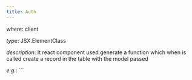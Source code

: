 ```yaml
---
title: Auth
---
```

*where*: client 

*type*: JSX.ElementClass

*description*: It react component used generate a function which when is called create a record in the table with the model passed
    
*e.g.*: ```



```